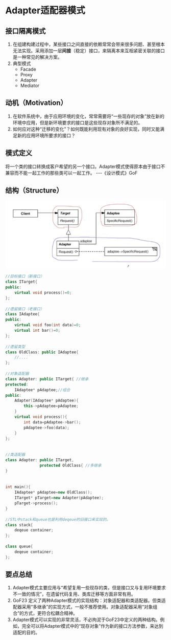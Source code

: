 # Adapter适配器模式

## 接口隔离模式

1. 在组建构建过程中，某些接口之间直接的依赖常常会带来很多问题、甚至根本无法实现。采用添加一层**间接**（稳定）接口，来隔离本来互相紧密关联的接口是一种常见的解决方案。
2. 典型模式
    * Facade
    * Proxy
    * Adapter
    * Mediator

## 动机（Motivation）

1. 在软件系统中，由于应用环境的变化，常常需要将“一些现存的对象”放在新的环境中应用，但是新环境要求的接口是这些现存对象所不满足的。
2. 如何应对这种“迁移的变化”？如何既能利用现有对象的良好实现，同时又能满足新的应用环境所要求的接口？

## 模式定义

将一个类的接口转换成客户希望的另一个接口。Adapter模式使得原本由于接口不兼容而不能一起工作的那些类可以一起工作。
                                                ---《设计模式》GoF

## 结构（Structure）

![20200102220547.png](https://raw.githubusercontent.com/SunshlnW/Design-Mode/master/image/Adapter%E9%80%82%E9%85%8D%E5%99%A8%E6%A8%A1%E5%BC%8F/20200102220547.png)

```c++
//目标接口（新接口）
class ITarget{
public:
    virtual void process()=0;
};

//遗留接口（老接口）
class IAdaptee{
public:
    virtual void foo(int data)=0;
    virtual int bar()=0;
};

//遗留类型
class OldClass: public IAdaptee{
    //....
};

//对象适配器
class Adapter: public ITarget{ //继承
protected:
    IAdaptee* pAdaptee;//组合
public:
    Adapter(IAdaptee* pAdaptee){
        this->pAdaptee=pAdaptee;
    }
    virtual void process(){
        int data=pAdaptee->bar();
        pAdaptee->foo(data);
    }
};


//类适配器
class Adapter: public ITarget,
               protected OldClass{ //多继承
}


int main(){
    IAdaptee* pAdaptee=new OldClass();
    ITarget* pTarget=new Adapter(pAdaptee);
    pTarget->process();
}

//STL中stack和queue也是利用deqeue的旧接口来实现的。
class stack{
    deqeue container;
};

class queue{
    deqeue container;
};

```

## 要点总结

1. Adapter模式主要应用与“希望复用一些现存的类，但是接口又与复用环境要求不一致的情况”，在遗留代码复用、类库迁移等方面非常有用。
2. GoF23 定义了两种Adapter模式的实现结构：对象适配器和类适配器。但类适配器采用“多继承”的实现方式，一般不推荐使用。对象适配器采用“对象组合”的方式，更符合松耦合精神。
3. Adapter模式可以实现的非常灵活，不必拘泥于GoF23中定义的两种结构。例如，完全可以将Adapter模式中的“现存对象”作为新的接口方法参数，来达到适配的目的。
